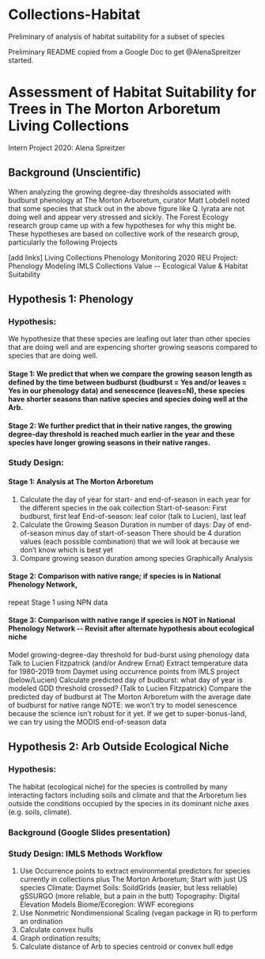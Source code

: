 # Collections-Habitat
Preliminary of analysis of habitat suitability for a subset of species

Preliminary README copied from a Google Doc to get @AlenaSpreitzer started.

# Assessment of Habitat Suitability for Trees in The Morton Arboretum Living Collections
Intern Project 2020: Alena Spreitzer

## Background (Unscientific)
When analyzing the growing degree-day thresholds associated with budburst phenology at The Morton Arboretum, curator Matt Lobdell noted that some species that stuck out in the above figure like Q. lyrata are not doing well and appear very stressed and sickly.  The Forest Ecology research group came up with a few hypotheses for why this might be.  These hypotheses are based on collective work of the research group, particularly the following Projects

[add links]
Living Collections Phenology Monitoring
2020 REU Project: Phenology Modeling
IMLS Collections Value -- Ecological Value & Habitat Suitability

## Hypothesis 1: Phenology
### Hypothesis: 
We hypothesize that these species are leafing out later than other species that are doing well and are expencing shorter growing seasons compared to species that are doing well.  
#### Stage 1: We predict that when we compare the growing season length as defined by the time between budburst (budburst = Yes and/or leaves = Yes in our phenology data) and senescence (leaves=N), these species have shorter seasons than native species and species doing well at the Arb.  
#### Stage 2: We further predict that in their native ranges, the growing degree-day threshold is reached much earlier in the year and these species have longer growing seasons in their native ranges.
### Study Design:
#### Stage 1: Analysis at The Morton Arboretum
1. Calculate the day of year for start- and end-of-season in each year for the different species in the oak collection
Start-of-season: First budburst, first leaf 
End-of-season: leaf color (talk to Lucien), last leaf
2. Calculate the Growing Season Duration in number of days: Day of end-of-season minus day of start-of-season
There should be 4 duration values (each possible combination) that we will look at because we don’t know which is best yet
3. Compare growing season duration among species
Graphically
Analysis
#### Stage 2: Comparison with native range; if species is in National Phenology Network, 
repeat Stage 1 using NPN data
#### Stage 3: Comparison with native range if species is NOT in National Phenology Network -- Revisit after alternate hypothesis about ecological niche
Model growing-degree-day threshold for bud-burst using phenology data
Talk to Lucien Fitzpatrick (and/or Andrew Ernat)
Extract temperature data for 1980-2019 from Daymet using occurrence points from IMLS project (below/Lucien)
Calculate predicted day of budburst: what day of year is modeled GDD threshold crossed? (Talk to Lucien Fitzpatrick)
Compare the predicted day of budburst at The Morton Arboretum with the average date of budburst for native range
NOTE: we won’t try to model senescence because the science isn’t robust for it yet.  If we get to super-bonus-land, we can try using the MODIS end-of-season data

## Hypothesis 2: Arb Outside Ecological Niche
### Hypothesis: 
The habitat (ecological niche) for the species is controlled by many interacting factors including soils and climate and that the Arboretum lies outside the conditions occupied by the species in its dominant niche axes (e.g. soils, climate). 


### Background (Google Slides presentation)
### Study Design: IMLS Methods Workflow
1. Use Occurrence points to extract environmental predictors for species currently in collections plus The Morton Arboretum; Start with just US species
Climate: Daymet
Soils: 
SoildGrids (easier, but less reliable)
gSSURGO (more reliable, but a pain in the butt)
Topography: Digital Elevation Models
Biome/Ecoregion: WWF ecoregions
2. Use Nonmetric Nondimensional Scaling (vegan package in R) to perform an ordination
3. Calculate convex hulls 
4. Graph ordination results; 
5. Calculate distance of Arb to species centroid or convex hull edge

